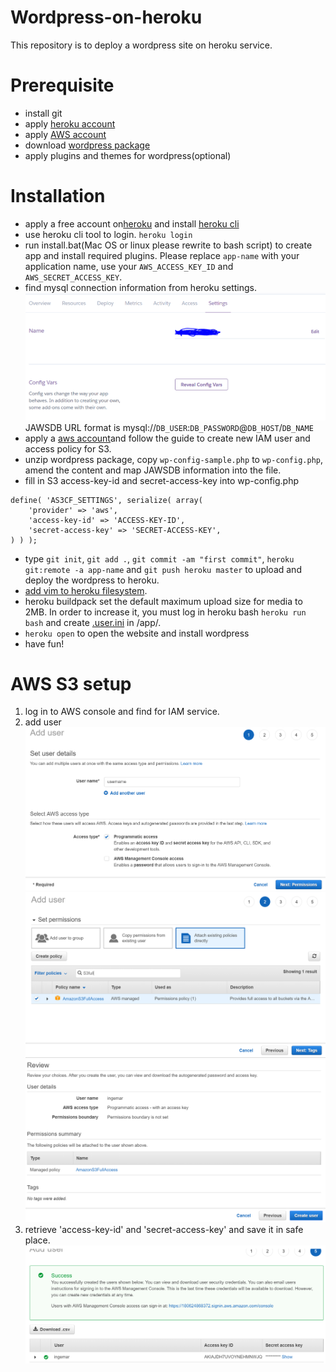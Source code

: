 # Wordpress-on-heroku
This repository is to deploy a wordpress site on heroku service.

# Prerequisite
- install git
- apply [heroku account](https://dashboard.heroku.com/)
- apply [AWS account](https://aws.amazon.com)
- download [wordpress package](https://wordpress.org/download/)
- apply plugins and themes for wordpress(optional)

# Installation
- apply a free account on[heroku](https://dashboard.heroku.com/) and install [heroku cli](https://devcenter.heroku.com/categories/command-line)
- use heroku cli tool to login. `heroku login`
- run install.bat(Mac OS or linux please rewrite to bash script) to create app and install required plugins. Please replace `app-name` with your application name, use your `AWS_ACCESS_KEY_ID` and `AWS_SECRET_ACCESS_KEY`.
- find mysql connection information from heroku settings. 
![alt text](/img/heroku.PNG?raw=true)
JAWSDB URL format is mysql://`DB_USER`:`DB_PASSWORD`@`DB_HOST`/`DB_NAME`
- apply a [aws account](https://aws.amazon.com)and follow the guide to create new IAM user and access policy for S3.
- unzip wordpress package, copy `wp-config-sample.php` to `wp-config.php`, amend the content and map JAWSDB information into the file.
- fill in S3 access-key-id and secret-access-key into wp-config.php
```
define( 'AS3CF_SETTINGS', serialize( array(
    'provider' => 'aws',
    'access-key-id' => 'ACCESS-KEY-ID',
    'secret-access-key' => 'SECRET-ACCESS-KEY',
) ) );
```
- type `git init`, `git add .`, `git commit -am "first commit"`, `heroku git:remote -a app-name` and `git push heroku master` to upload and deploy the wordpress to heroku.
- [add vim to heroku filesystem](https://gist.github.com/dvdbng/7375821b20f189c189ab1bd29392c98e). 
- heroku buildpack set the default maximum upload size for media to 2MB. In order to increase it, you must log in heroku bash `heroku run bash` and create [.user.ini](https://devcenter.heroku.com/articles/custom-php-settings#user-ini-files-recommended) in /app/.
- `heroku open` to open the website and install wordpress
- have fun!

# AWS S3 setup
1. log in to AWS console and find for IAM service.
1. add user 
![alt text](/img/IAM_1.PNG?raw=true)
![alt text](/img/IAM_2.PNG?raw=true)
![alt text](/img/IAM_3.PNG?raw=true)
1. retrieve 'access-key-id' and 'secret-access-key' and save it in safe place.
![alt text](/img/IAM_4.PNG?raw=true)
